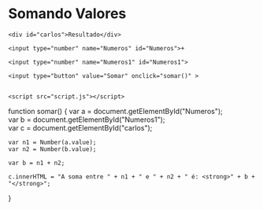 <!DOCTYPE html>
<html lang="en">
<head>
    <meta charset="UTF-8">
    <meta name="viewport" content="width=device-width, initial-scale=1.0">
    <title>Somando Numeros</title>
    <link rel="stylesheet" href="style.css">
</head>
<body>
    <h1>Somando Valores</h1>

    

    
    <div id="carlos">Resultado</div>

    <input type="number" name="Numeros" id="Numeros">+

    <input type="number" name="Numeros1" id="Numeros1">

    <input type="button" value="Somar" onclick="somar()" > 

  
    <script src="script.js"></script>
</body>
</html>


function somar() {
    var a = document.getElementById("Numeros");  
    var b = document.getElementById("Numeros1");  
    var c = document.getElementById("carlos");  

    var n1 = Number(a.value);  
    var n2 = Number(b.value);  

    var b = n1 + n2;  

    c.innerHTML = "A soma entre " + n1 + " e " + n2 + " é: <strong>" + b + "</strong>";

}

